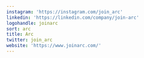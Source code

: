 ```yaml
---
instagram: 'https://instagram.com/join_arc'
linkedin: 'https://linkedin.com/company/join-arc'
logohandle: joinarc
sort: arc
title: Arc
twitter: join_arc
website: 'https://www.joinarc.com/'
---
```

